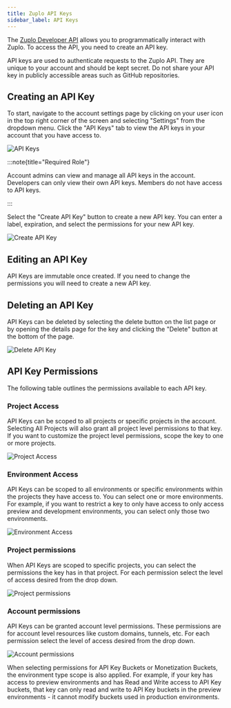 ```yaml
---
title: Zuplo API Keys
sidebar_label: API Keys
---
```


The [Zuplo Developer API](https://dev.zuplo.com) allows you to programmatically
interact with Zuplo. To access the API, you need to create an API key.

API keys are used to authenticate requests to the Zuplo API. They are unique to
your account and should be kept secret. Do not share your API key in publicly
accessible areas such as GitHub repositories.

## Creating an API Key

To start, navigate to the account settings page by clicking on your user icon in
the top right corner of the screen and selecting "Settings" from the dropdown
menu. Click the "API Keys" tab to view the API keys in your account that you
have access to.

![API Keys](/media/zuplo-api-keys/image.png)

:::note{title="Required Role"}

Account admins can view and manage all API keys in the account. Developers can
only view their own API keys. Members do not have access to API keys.

:::

Select the "Create API Key" button to create a new API key. You can enter a
label, expiration, and select the permissions for your new API key.

<EnterpriseFeature name="Fine-grained API Key Management" />

![Create API Key](/media/zuplo-api-keys/image-1.png)

## Editing an API Key

API Keys are immutable once created. If you need to change the permissions you
will need to create a new API key.

## Deleting an API Key

API Keys can be deleted by selecting the delete button on the list page or by
opening the details page for the key and clicking the "Delete" button at the
bottom of the page.

![Delete API Key](/media/zuplo-api-keys/image-2.png)

## API Key Permissions

<EnterpriseFeature name="Fine-grained API Key Management" />

The following table outlines the permissions available to each API key.

### Project Access

API Keys can be scoped to all projects or specific projects in the account.
Selecting All Projects will also grant all project level permissions to that
key. If you want to customize the project level permissions, scope the key to
one or more projects.

![Project Access](/media/zuplo-api-keys/image-3.png)

### Environment Access

API Keys can be scoped to all environments or specific environments within the
projects they have access to. You can select one or more environments. For
example, if you want to restrict a key to only have access to only access
preview and development environments, you can select only those two
environments.

![Environment Access](/media/zuplo-api-keys/image-4.png)

### Project permissions

When API Keys are scoped to specific projects, you can select the permissions
the key has in that project. For each permission select the level of access
desired from the drop down.

![Project permissions](/media/zuplo-api-keys/image-5.png)

### Account permissions

API Keys can be granted account level permissions. These permissions are for
account level resources like custom domains, tunnels, etc. For each permission
select the level of access desired from the drop down.

![Account permissions](/media/zuplo-api-keys/image-6.png)

When selecting permissions for API Key Buckets or Monetization Buckets, the
environment type scope is also applied. For example, if your key has access to
preview environments and has Read and Write access to API Key buckets, that key
can only read and write to API Key buckets in the preview environments - it
cannot modify buckets used in production environments.
